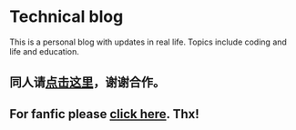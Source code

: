 # Technical blog
This is a personal blog with updates in real life. Topics include coding and life and education.
## 同人请[点击这里](https://angry-bhabha-fac265.netlify.app/)，谢谢合作。
## For fanfic please [click here](https://angry-bhabha-fac265.netlify.app/). Thx!
